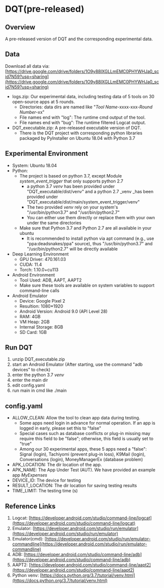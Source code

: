 # DQT(pre-released)
## Overview
A pre-released version of DQT and the corresponding experimental data.

## Data
Download all data via: [https://drive.google.com/drive/folders/1O9y88lXGLLmEMC0PHYWHJa0_scid7N59?usp=sharing](https://drive.google.com/drive/folders/1O9y88lXGLLmEMC0PHYWHJa0_scid7N59?usp=sharing)

- logs.zip: Our experimental data, including testing data of 5 tools on 30 open-source apps at 5 rounds. 
   - Directories: data dirs are named like "_Tool Name_-xxxx-xxx-_Round Number_-xx"
   - File names end with "log": The runtime cmd output of the tool.
   - File names end with "bug": The runtime filtered Logcat output.
- DQT_executable.zip: A pre-released executable version of DQT.
   - There is the DQT project with corresponding python libraries packaged by PyInstaller on Ubuntu 18.04 with Python 3.7

## Experimental Environment

- System: Ubuntu 18.04
- Python: 
   - The project is based on python 3.7, except Module _system_event_trigger_ that only supports python 2.7
      - a python 3.7 _venv_ has been provided under "DQT_executable/dist/venv" and a python 2.7 _venv _has been provided under "DQT_executable/dist/main/system_event_trigger/venv"
      - The two provided _venv_ rely on your system's "/usr/bin/python3.7" and "/usr/bin/python2.7"
      - You can either use them directly or replace them with your own under the same directories
   - Make sure that Python 3.7 and Python 2.7 are all available in your ubuntu
      - It is recommended to install python via apt command (e.g., use "ppa:deadsnakes/ppa" source), thus "/usr/bin/python3.7" and "/usr/bin/python2.7" will be directly available
- Deep Learning Environment
   - GPU Driver: 470.161.03
   - CUDA: 11.4
   - Torch: 1.10.0+cu113
- Android Environment
   - Tool Used: ADB, AAPT, AAPT2
   - Make sure these tools are available on system variables to support command-line calls
- Android Emulator
   - Device: Google Pixel 2
   - Resultion: 1080*1920
   - Android Version: Android 9.0 (API Level 28)
   - RAM: 4GB
   - VM Heap: 2GB
   - Internal Storage: 8GB
   - SD Card: 1GB

## Run DQT

1. unzip DQT_executable.zip
2. start an Android Emulator (After starting, use the command "adb devices" to check)
3. enter the python 3.7 _venv_
4. enter the main dir
5. edit config.yaml
6. run main in cmd like ./main

## config.yaml

- ALLOW_CLEAN: Allow the tool to clean app data during testing. 
   - Some apps need login in advance for normal operation. If an app is logged in early, please set this to "false"
   - Special cases such as database conflicts or plug-in missing may require this field to be "false"; otherwise, this field is usually set to "true"
   - Among our 30 experimental apps, these 5 apps need a "false": Signal (login), Tachiyomi (prevent plug-in loss), K9Mail (login), Conversations (login), MoneyManagerEx (database problem)
- APK_LOCATION: The dir location of the app.
- APK_NAME: The App Under Test (AUT). We have provided an example app _MyExpenses_
- DEVICE_ID: The device for testing
- RESULT_LOCATION: The dir location for saving testing results
- TIME_LIMIT: The testing time (s)

## Reference Links

1. Logcat: [https://developer.android.com/studio/command-line/logcat](https://developer.android.com/studio/command-line/logcat)
2. Emulator: [https://developer.android.com/studio/run/emulator](https://developer.android.com/studio/run/emulator)
3. Emulator(cmd): [https://developer.android.com/studio/run/emulator-commandline](https://developer.android.com/studio/run/emulator-commandline)
4. ADB: [https://developer.android.com/studio/command-line/adb](https://developer.android.com/studio/command-line/adb)
5. AAPT2: [https://developer.android.com/studio/command-line/aapt2](https://developer.android.com/studio/command-line/aapt2)
6. Python venv: [https://docs.python.org/3.7/tutorial/venv.html](https://docs.python.org/3.7/tutorial/venv.html)

